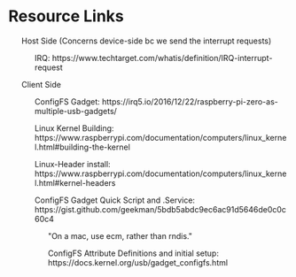 # Resource Links
<ul> Host Side (Concerns device-side bc we send the interrupt requests)
  <ul>IRQ: https://www.techtarget.com/whatis/definition/IRQ-interrupt-request </ul>
</ul>
<ul> Client Side
  <ul>ConfigFS Gadget: https://irq5.io/2016/12/22/raspberry-pi-zero-as-multiple-usb-gadgets/</ul>
  <ul>Linux Kernel Building: https://www.raspberrypi.com/documentation/computers/linux_kernel.html#building-the-kernel</ul>
  <ul>Linux-Header install: https://www.raspberrypi.com/documentation/computers/linux_kernel.html#kernel-headers</ul>
  <ul>ConfigFS Gadget Quick Script and .Service: https://gist.github.com/geekman/5bdb5abdc9ec6ac91d5646de0c0c60c4
          <ul>"On a mac, use ecm, rather than rndis."</ul>
  <ul>ConfigFS Attribute Definitions and initial setup:
    https://docs.kernel.org/usb/gadget_configfs.html
  </ul>
  <ul></ul>
</ul>
